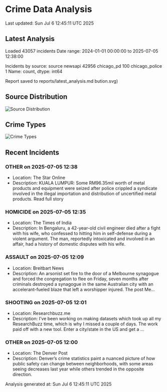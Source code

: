 # Crime Data Analysis
Last updated: Sun Jul  6 12:45:11 UTC 2025

## Latest Analysis

Loaded 43057 incidents
Date range: 2024-01-01 00:00:00 to 2025-07-05 12:38:00

Incidents by source:
source
newsapi           42956
chicago_pd          100
chicago_police        1
Name: count, dtype: int64

Report saved to reports/latest_analysis.md
bution.svg)

## Source Distribution
![Source Distribution](images/source_distribution.svg)

## Crime Types
![Crime Types](images/crime_types.svg)

## Recent Incidents

### OTHER on 2025-07-05 12:38
- Location: The Star Online
- Description: KUALA LUMPUR: Some RM96.35mil worth of metal products and equipment were seized after police crippled a syndicate involved in the illegal importation and distribution of uncertified metal products. Read full story


### HOMICIDE on 2025-07-05 12:35
- Location: The Times of India
- Description: In Bengaluru, a 42-year-old civil engineer died after a fight with his wife, who confessed to hitting him in self-defense during a violent argument. The man, reportedly intoxicated and involved in an affair, had a history of domestic disputes with his wife.


### ASSAULT on 2025-07-05 12:09
- Location: Breitbart News
- Description: An arsonist set fire to the door of a Melbourne synagogue and forced the congregation to flee on Friday, seven months after criminals destroyed a synagogue in the same Australian city with an accelerant-fueled blaze that left a worshipper injured.
The post Me…


### SHOOTING on 2025-07-05 12:01
- Location: Researchbuzz.me
- Description: I’ve been working on making datasets which took up all my ResearchBuzz time, which is why I missed a couple of days. The work paid off with a new tool. Enter a city/state in the US and get a …


### OTHER on 2025-07-05 12:00
- Location: The Denver Post
- Description: Denver’s crime statistics paint a nuanced picture of how public safety can change between neighborhoods, with some areas seeing decreases last year while others trended in the opposite direction.

Analysis generated at: Sun Jul  6 12:45:11 UTC 2025

